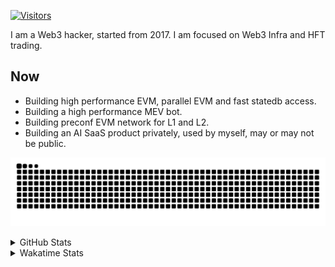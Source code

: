 <!-- markdownlint-disable MD041 MD010 MD033 -->
[![Visitors](https://api.visitorbadge.io/api/daily?path=Akagi201%2FAkagi201&label=Visitors%20Today&countColor=%2337d67a)](https://visitorbadge.io/status?path=Akagi201%2FAkagi201)

I am a Web3 hacker, started from 2017. I am focused on Web3 Infra and HFT trading.

## Now

* Building high performance EVM, parallel EVM and fast statedb access.
* Building a high performance MEV bot.
* Building preconf EVM network for L1 and L2.
* Building an AI SaaS product privately, used by myself, may or may not be public.

[![github contribution grid snake animation](https://raw.githubusercontent.com/Akagi201/Akagi201/output/github-contribution-grid-snake.svg#gh-light-mode-only)](https://github.com/Akagi201)

<details>
<summary>GitHub Stats</summary>
  <a href="https://github.com/Akagi201"><img alt="Profile Detail" src="https://raw.githubusercontent.com/Akagi201/Akagi201/master/profile-summary-card-output/dracula/0-profile-details.svg" /></a>
  <a href="https://github.com/Akagi201"><img alt="Github Stats" src="https://raw.githubusercontent.com/Akagi201/Akagi201/master/profile-summary-card-output/dracula/3-stats.svg" /></a>
  <a href="https://github.com/Akagi201"><img alt="Lang By Commits" src="https://raw.githubusercontent.com/Akagi201/Akagi201/master/profile-summary-card-output/dracula/2-most-commit-language.svg" /></a>
</details>

<details>
<summary>Wakatime Stats</summary>
<br>

<!--START_SECTION:waka-->

```txt
From: 23 November 2024 - To: 30 November 2024

Total Time: 38 hrs 50 mins

Rust              18 hrs 52 mins  ████████████░░░░░░░░░░░░░   48.57 %
Other             14 hrs 16 mins  █████████▒░░░░░░░░░░░░░░░   36.76 %
sh                2 hrs 16 mins   █▒░░░░░░░░░░░░░░░░░░░░░░░   05.87 %
Markdown          1 hr 28 mins    █░░░░░░░░░░░░░░░░░░░░░░░░   03.81 %
TOML              41 mins         ▒░░░░░░░░░░░░░░░░░░░░░░░░   01.79 %
INI               16 mins         ▒░░░░░░░░░░░░░░░░░░░░░░░░   00.71 %
Go                16 mins         ▒░░░░░░░░░░░░░░░░░░░░░░░░   00.69 %
Cuda              10 mins         ░░░░░░░░░░░░░░░░░░░░░░░░░   00.44 %
Git Config        8 mins          ░░░░░░░░░░░░░░░░░░░░░░░░░   00.38 %
Bash              7 mins          ░░░░░░░░░░░░░░░░░░░░░░░░░   00.30 %
```

<!--END_SECTION:waka-->

</details>
